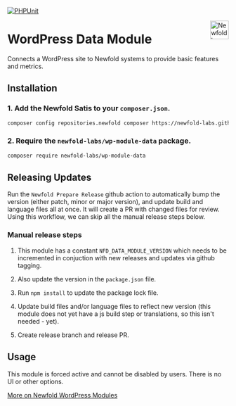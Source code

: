 [![PHPUnit ](https://newfold-labs.github.io/wp-module-data/phpunit/coverage.svg)](https://newfold-labs.github.io/wp-module-data/phpunit/html)

<a href="https://newfold.com/" target="_blank">
  <img src="https://newfold.com/content/experience-fragments/newfold/site-header/master/_jcr_content/root/header/logo.coreimg.svg/1621395071423/newfold-digital.svg" alt="Newfold Logo" title="Newfold Digital" align="right" height="42" />
</a>


# WordPress Data Module
 
Connects a WordPress site to Newfold systems to provide basic features and metrics.
 
 ## Installation
 
 ### 1. Add the Newfold Satis to your `composer.json`.
 
  ```bash
 composer config repositories.newfold composer https://newfold-labs.github.io/satis
 ```
 
 ### 2. Require the `newfold-labs/wp-module-data` package.
 
 ```bash
 composer require newfold-labs/wp-module-data
 ```
 
 ## Releasing Updates

 Run the `Newfold Prepare Release` github action to automatically bump the version (either patch, minor or major version), and update build and language files all at once. It will create a PR with changed files for review. Using this workflow, we can skip all the manual release steps below. 
 
### Manual release steps

1. This module has a constant `NFD_DATA_MODULE_VERSION` which needs to be incremented in conjuction with new releases and updates via github tagging.

2. Also update the version in the `package.json` file.

3. Run `npm install` to update the package lock file.

4. Update build files and/or language files to reflect new version (this module does not yet have a js build step or translations, so this isn't needed - yet).

4. Create release branch and release PR.

 ## Usage
 
 This module is forced active and cannot be disabled by users. There is no UI or other options.
 
 [More on Newfold WordPress Modules](https://github.com/newfold-labs/wp-module-loader)

